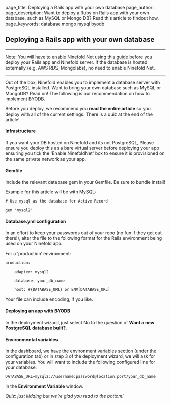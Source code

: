 page_title: Deploying a Rails app with your own database
page_author:
page_description: Want to deploy a Ruby on Rails app with your own database, such as MySQL or Mongo DB? Read this article to findout how.
page_keywords: database mongo mysql byodb

## Deploying a Rails app with your own database

*** 
Note: You will have to enable Ninefold Net using [this guide](http://help.ninefold.com/networking/ninefold_net/) before you deploy your Rails app and Ninefold server. If the database is hosted externally (e.g. AWS RDS, Mongolabs), no need to enable Ninefold Net. 
***


Out of the box, Ninefold enables you to implement a database server with PostgreSQL installed. Want to bring your own database such as MySQL or MongoDB? Read on! The following is our recommendation on how to implement BYODB.

Before you deploy, we recommend you __read the entire article__ so you deploy with all of the current settings. There is a quiz at the end of the article!

#### Infrastructure
If you want your DB hosted on Ninefold and its not PostgreSQL, Please ensure you deploy this as a bare virtual server before deploying your app ensuring you tick the 'Enable NinefoldNet' box to ensure it is provisioned on the same private network as your app.

#### Gemfile

Include the relevant database gem in your Gemfile. Be sure to bundle install!

Example for this article will be with MySQL:

	# Use mysql as the database for Active Record

	gem 'mysql2'

#### Database.yml configuration

In an effort to keep your passwords out of your repo (no fun if they get out there!), alter the file to the following format for the Rails environment being used on your Ninefold app.

For a ‘production’ environment:

	production:

		adapter: mysql2

 		database: your_db_name

 		host: #{DATABASE_URL} or ENV[DATABASE_URL]

Your file can include encoding, if you like.

#### Deploying an app with BYODB

In the deployment wizard, just select No to the question of __Want a new PostgreSQL database built?__.

#### Environmental variables

In the dashboard, we have the environment variables section (under the configuration tab) or in step 3 of the deployment wizard, we will ask for your variables. You will want to include the following configured line for your database:

   	DATABASE_URL=mysql2://username:password@location:port/your_db_name

in the __Environment Variable__ window.

_Quiz: just kidding but we’re glad you read to the bottom!_
